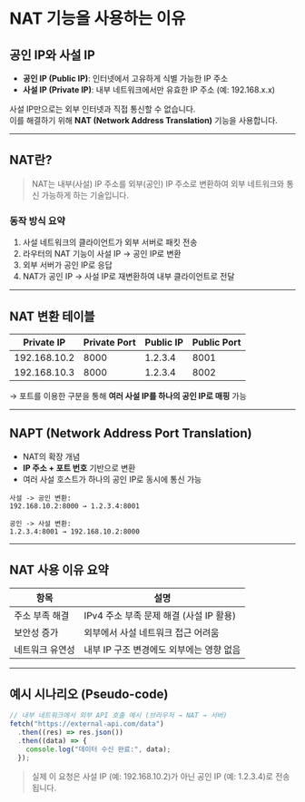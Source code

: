 # NAT 기능을 사용하는 이유

## 공인 IP와 사설 IP

- **공인 IP (Public IP)**: 인터넷에서 고유하게 식별 가능한 IP 주소
- **사설 IP (Private IP)**: 내부 네트워크에서만 유효한 IP 주소 (예: 192.168.x.x)

사설 IP만으로는 외부 인터넷과 직접 통신할 수 없습니다.  
이를 해결하기 위해 **NAT (Network Address Translation)** 기능을 사용합니다.

---

## NAT란?

> NAT는 내부(사설) IP 주소를 외부(공인) IP 주소로 변환하여 외부 네트워크와 통신 가능하게 하는 기술입니다.

### 동작 방식 요약

1. 사설 네트워크의 클라이언트가 외부 서버로 패킷 전송
2. 라우터의 NAT 기능이 사설 IP → 공인 IP로 변환
3. 외부 서버가 공인 IP로 응답
4. NAT가 공인 IP → 사설 IP로 재변환하여 내부 클라이언트로 전달

---

## NAT 변환 테이블

| Private IP   | Private Port | Public IP | Public Port |
| ------------ | ------------ | --------- | ----------- |
| 192.168.10.2 | 8000         | 1.2.3.4   | 8001        |
| 192.168.10.3 | 8000         | 1.2.3.4   | 8002        |

→ 포트를 이용한 구분을 통해 **여러 사설 IP를 하나의 공인 IP로 매핑** 가능

---

## NAPT (Network Address Port Translation)

- NAT의 확장 개념
- **IP 주소 + 포트 번호** 기반으로 변환
- 여러 사설 호스트가 하나의 공인 IP로 동시에 통신 가능

```plaintext
사설 -> 공인 변환:
192.168.10.2:8000 → 1.2.3.4:8001

공인 -> 사설 변환:
1.2.3.4:8001 → 192.168.10.2:8000
```

---

## NAT 사용 이유 요약

| 항목            | 설명                                     |
| --------------- | ---------------------------------------- |
| 주소 부족 해결  | IPv4 주소 부족 문제 해결 (사설 IP 활용)  |
| 보안성 증가     | 외부에서 사설 네트워크 접근 어려움       |
| 네트워크 유연성 | 내부 IP 구조 변경에도 외부에는 영향 없음 |

---

## 예시 시나리오 (Pseudo-code)

```js
// 내부 네트워크에서 외부 API 호출 예시 (브라우저 → NAT → 서버)
fetch("https://external-api.com/data")
  .then((res) => res.json())
  .then((data) => {
    console.log("데이터 수신 완료:", data);
  });
```

> 실제 이 요청은 사설 IP (예: 192.168.10.2)가 아닌 공인 IP (예: 1.2.3.4)로 전송됩니다.
